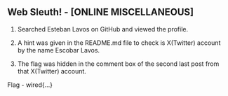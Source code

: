 ## Web Sleuth! - [ONLINE MISCELLANEOUS]

1. Searched Esteban Lavos on GitHub and viewed the profile.

2. A hint was given in the README.md file to check is X(Twitter) account by the name Escobar Lavos.

3. The flag was hidden in the comment box of the second last post from that X(Twitter) account.

Flag - wired{...}
